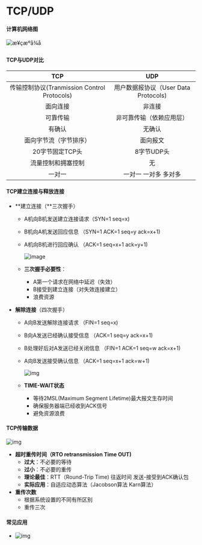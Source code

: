 # TCP/UDP

#### 计算机网络图

![æ¥çæºå¾å](https://images2015.cnblogs.com/blog/731716/201606/731716-20160621162533006-795255031.png)

#### TCP与UDP对比



|                     TCP                     |                 UDP                  |
| :-----------------------------------------: | :----------------------------------: |
| 传输控制协议(Tranmission Control Protocols) | 用户数据报协议（User Data Protocols) |
|                  面向连接                   |                非连接                |
|                  可靠传输                   |       非可靠传输（依赖应用层）       |
|                   有确认                    |                无确认                |
|           面向字节流（字节排序）            |               面向报文               |
|               20字节固定TCP头               |              8字节UDP头              |
|             流量控制和拥塞控制              |                  无                  |
|                   一对一                    |         一对一 一对多 多对多         |

#### TCP建立连接与释放连接

- **建立连接（**三次握手）

  - A机向B机发送建立连接请求（SYN=1 seq=x)

  - B机向A机发送回应信息 （SYN=1 ACK=1 seq=y ack=x+1)

  - A机向B机进行回应确认  （ACK=1 seq=x+1 ack=y+1)  

    ![image](https://images0.cnblogs.com/blog/385532/201308/30193702-7287165c73e7440382207309e07fcbb5.png)

  - **三次握手必要性**：

    - A第一个请求在网络中延迟（失效）
    - B接受到建立连接（对失效连接建立）
    - 浪费资源

- **解除连接**（四次握手）

  - A向B发送解除连接请求 （FIN=1 seq=x)

  - B向A发送已经确认接受信息 （ACK=1 seq=y ack=x+1)

  - B处理好后对A发送已经关闭信息 （FIN=1 ACK=1 seq=w ack=x+1)

  - A向B发送接受确认信息 （ACK=1 seq=x+1 ack=w+1)

    ![img](https://images0.cnblogs.com/blog/385532/201308/30193703-63640062b79a4fc8b8ed31e95fd87bd8.png)

  - **TIME-WAIT状态**

    - 等待2MSL(Maximum Segment Lifetime)最大报文生存时间
    - 确保服务器端已经收到ACK信号
    - 避免资源浪费

#### TCP传输数据

![img](http://c.biancheng.net/cpp/uploads/allimg/151106/1-151106134A4196.jpg)

- **超时重传时间（RTO retransmission Time OUT)**
  -  **过大**：不必要的等待
  -  **过小**：不必要的重传
  - **理论最佳**：RTT（Round-Trip Time) 往返时间 发送-接受到ACK确认包
  - **实际应用**：自适应动态算法（Jacobson算法 Karn算法）
- **重传次数**
  - 根据系统设置的不同有所区别
  - 重传三次

#### 常见应用

- ![img](https://images0.cnblogs.com/blog/385532/201308/30193704-d65f24c7ddea474ab3236bd701650059.png)

